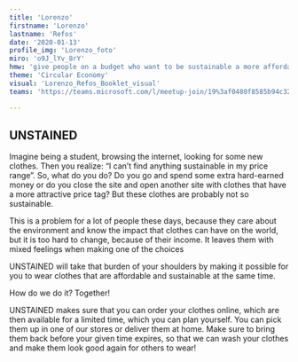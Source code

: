 ```yaml
---
title: 'Lorenzo'
firstname: 'Lorenzo'
lastname: 'Refos'
date: '2020-01-13'
profile_img: 'Lorenzo_foto'
miro: 'o9J_lYv_8rY'
hmw: 'give people on a budget who want to be sustainable a more affordable option?'
theme: 'Circular Economy'
visual: 'Lorenzo_Refos_Booklet_visual'
teams: 'https://teams.microsoft.com/l/meetup-join/19%3af0480f8585b94c32a5bae67e5cc65c37%40thread.tacv2/1611095991070?context=%7b%22Tid%22%3a%22ca6fbace-7cba-4d53-8681-a06284f7ff46%22%2c%22Oid%22%3a%22100e5047-8c80-4681-bea6-926cb60256f0%22%7d'

---
```


## UNSTAINED 

Imagine being a student, browsing the internet, looking for some new clothes. Then you realize: “I can’t find anything sustainable in my price range”. So, what do you do? Do you go and spend some extra hard-earned money or do you close the site and open another site with clothes that have a more attractive price tag? But these clothes are probably not so sustainable. 

This is a problem for a lot of people these days, because they care about the environment and know the impact that clothes can have on the world, but it is too hard to change, because of their income. It leaves them with mixed feelings when making one of the choices 

UNSTAINED will take that burden of your shoulders by making it possible for you to wear clothes that are affordable and sustainable at the same time. 

How do we do it? Together! 

UNSTAINED makes sure that you can order your clothes online, which are then available for a limited time, which you can plan yourself. You can pick them up in one of our stores or deliver them at home. Make sure to bring them back before your given time expires, so that we can wash your clothes and make them look good again for others to wear! 

 
